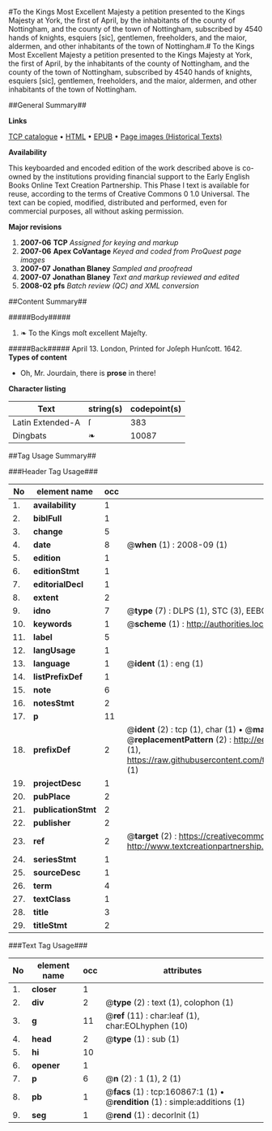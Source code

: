 #To the Kings Most Excellent Majesty a petition presented to the Kings Majesty at York, the first of April, by the inhabitants of the county of Nottingham, and the county of the town of Nottingham, subscribed by 4540 hands of knights, esquiers [sic], gentlemen, freeholders, and the maior, aldermen, and other inhabitants of the town of Nottingham.#
To the Kings Most Excellent Majesty a petition presented to the Kings Majesty at York, the first of April, by the inhabitants of the county of Nottingham, and the county of the town of Nottingham, subscribed by 4540 hands of knights, esquiers [sic], gentlemen, freeholders, and the maior, aldermen, and other inhabitants of the town of Nottingham.

##General Summary##

**Links**

[TCP catalogue](http://www.ota.ox.ac.uk/tcp/)  • 
[HTML](http://tei.it.ox.ac.uk/tcp/Texts-HTML/free/A94/A94511.html)  • 
[EPUB](http://tei.it.ox.ac.uk/tcp/Texts-EPUB/free/A94/A94511.epub) • 
[Page images (Historical Texts)](https://data.historicaltexts.jisc.ac.uk/view?pubId=eebo-99870518e&pageId=eebo-99870518e-160867-1)

**Availability**

This keyboarded and encoded edition of the
	       work described above is co-owned by the institutions
	       providing financial support to the Early English Books
	       Online Text Creation Partnership. This Phase I text is
	       available for reuse, according to the terms of Creative
	       Commons 0 1.0 Universal. The text can be copied,
	       modified, distributed and performed, even for
	       commercial purposes, all without asking permission.

**Major revisions**

1. __2007-06__ __TCP__ *Assigned for keying and markup*
1. __2007-06__ __Apex CoVantage__ *Keyed and coded from ProQuest page images*
1. __2007-07__ __Jonathan Blaney__ *Sampled and proofread*
1. __2007-07__ __Jonathan Blaney__ *Text and markup reviewed and edited*
1. __2008-02__ __pfs__ *Batch review (QC) and XML conversion*

##Content Summary##

#####Body#####

1. ❧ To the Kings moſt excellent Majeſty.

#####Back#####
April 13. London, Printed for Joſeph Hunſcott. 1642.
**Types of content**

  * Oh, Mr. Jourdain, there is **prose** in there!

**Character listing**


|Text|string(s)|codepoint(s)|
|---|---|---|
|Latin Extended-A|ſ|383|
|Dingbats|❧|10087|

##Tag Usage Summary##

###Header Tag Usage###

|No|element name|occ|attributes|
|---|---|---|---|
|1.|__availability__|1||
|2.|__biblFull__|1||
|3.|__change__|5||
|4.|__date__|8| @__when__ (1) : 2008-09 (1)|
|5.|__edition__|1||
|6.|__editionStmt__|1||
|7.|__editorialDecl__|1||
|8.|__extent__|2||
|9.|__idno__|7| @__type__ (7) : DLPS (1), STC (3), EEBO-CITATION (1), PROQUEST (1), VID (1)|
|10.|__keywords__|1| @__scheme__ (1) : http://authorities.loc.gov/ (1)|
|11.|__label__|5||
|12.|__langUsage__|1||
|13.|__language__|1| @__ident__ (1) : eng (1)|
|14.|__listPrefixDef__|1||
|15.|__note__|6||
|16.|__notesStmt__|2||
|17.|__p__|11||
|18.|__prefixDef__|2| @__ident__ (2) : tcp (1), char (1)  •  @__matchPattern__ (2) : ([0-9\-]+):([0-9IVX]+) (1), (.+) (1)  •  @__replacementPattern__ (2) : http://eebo.chadwyck.com/downloadtiff?vid=$1&page=$2 (1), https://raw.githubusercontent.com/textcreationpartnership/Texts/master/tcpchars.xml#$1 (1)|
|19.|__projectDesc__|1||
|20.|__pubPlace__|2||
|21.|__publicationStmt__|2||
|22.|__publisher__|2||
|23.|__ref__|2| @__target__ (2) : https://creativecommons.org/publicdomain/zero/1.0/ (1), http://www.textcreationpartnership.org/docs/. (1)|
|24.|__seriesStmt__|1||
|25.|__sourceDesc__|1||
|26.|__term__|4||
|27.|__textClass__|1||
|28.|__title__|3||
|29.|__titleStmt__|2||


###Text Tag Usage###

|No|element name|occ|attributes|
|---|---|---|---|
|1.|__closer__|1||
|2.|__div__|2| @__type__ (2) : text (1), colophon (1)|
|3.|__g__|11| @__ref__ (11) : char:leaf (1), char:EOLhyphen (10)|
|4.|__head__|2| @__type__ (1) : sub (1)|
|5.|__hi__|10||
|6.|__opener__|1||
|7.|__p__|6| @__n__ (2) : 1 (1), 2 (1)|
|8.|__pb__|1| @__facs__ (1) : tcp:160867:1 (1)  •  @__rendition__ (1) : simple:additions (1)|
|9.|__seg__|1| @__rend__ (1) : decorInit (1)|

